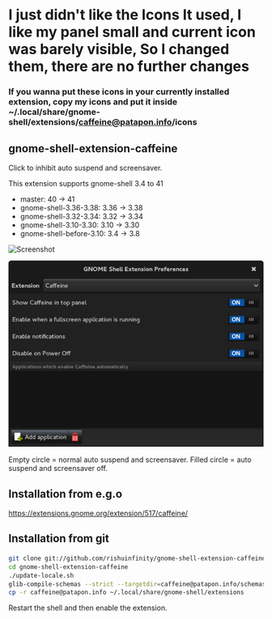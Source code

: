 # I just didn't like the Icons It used, I like my panel small and current icon was barely visible, So I changed them, there are no further changes
### If you wanna put these icons in your currently installed extension, copy my icons and put it inside ~/.local/share/gnome-shell/extensions/caffeine@patapon.info/icons

## gnome-shell-extension-caffeine

Click to inhibit auto suspend and screensaver.

This extension supports gnome-shell 3.4 to 41

* master: 40 -> 41
* gnome-shell-3.36-3.38: 3.36 -> 3.38
* gnome-shell-3.32-3.34: 3.32 -> 3.34
* gnome-shell-3.10-3.30: 3.10 -> 3.30
* gnome-shell-before-3.10: 3.4 -> 3.8

![Screenshot](https://github.com/eonpatapon/gnome-shell-extension-caffeine/raw/master/screenshot.png)

![Preferences](https://github.com/eonpatapon/gnome-shell-extension-caffeine/raw/master/screenshot-prefs.png)

Empty circle = normal auto suspend and screensaver. Filled circle = auto suspend and
screensaver off.

## Installation from e.g.o

https://extensions.gnome.org/extension/517/caffeine/

## Installation from git

```sh
git clone git://github.com/rishuinfinity/gnome-shell-extension-caffeine.git
cd gnome-shell-extension-caffeine
./update-locale.sh
glib-compile-schemas --strict --targetdir=caffeine@patapon.info/schemas/ caffeine@patapon.info/schemas
cp -r caffeine@patapon.info ~/.local/share/gnome-shell/extensions
```

Restart the shell and then enable the extension.
